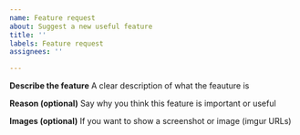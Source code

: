 ```yaml
---
name: Feature request
about: Suggest a new useful feature
title: ''
labels: Feature request
assignees: ''

---
```


**Describe the feature**
A clear description of what the feauture is

**Reason (optional)**
Say why you think this feature is important or useful

**Images (optional)**
If you want to show a screenshot or image (imgur URLs)
